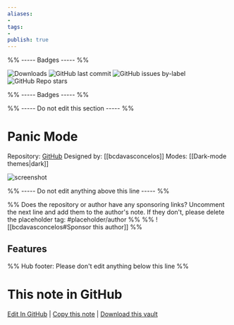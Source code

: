 ```yaml
---
aliases:
- 
tags: 
- 
publish: true
---
```


%% ----- Badges ----- %%

![Downloads](https://img.shields.io/badge/downloads-4240-573E7A?style=for-the-badge&logo=)
![GitHub last commit](https://img.shields.io/github/last-commit/bcdavasconcelos/Obsidian-Panic_Mode?color=573E7A&label=last%20update&logo=github&style=for-the-badge)
![GitHub issues by-label](https://img.shields.io/github/issues/bcdavasconcelos/Obsidian-Panic_Mode/help%20wanted?color=573E7A&logo=github&style=for-the-badge) 
![GitHub Repo stars](https://img.shields.io/github/stars/bcdavasconcelos/Obsidian-Panic_Mode?color=573E7A&logo=github&style=for-the-badge)

%% ----- Badges ----- %%

%% ----- Do not edit this section ----- %%

# Panic Mode

Repository: [GitHub](https://github.com/bcdavasconcelos/Obsidian-Panic_Mode)
Designed by: [[bcdavasconcelos]]
Modes: [[Dark-mode themes|dark]]



![screenshot](https://github.com/bcdavasconcelos/Obsidian-Panic_Mode/raw/HEAD/panic.png)

%% ----- Do not edit anything above this line ----- %% 

%% Does the repository or author have any sponsoring links? Uncomment the next line and add them to the author's note. If they don't, please delete the placeholder tag: #placeholder/author %%
%% ![[bcdavasconcelos#Sponsor this author]] %%


## Features



%% Hub footer: Please don't edit anything below this line %%

# This note in GitHub

<span class="git-footer">[Edit In GitHub](https://github.dev/obsidian-community/obsidian-hub/blob/main/02%20-%20Community%20Expansions/02.05%20All%20Community%20Expansions/Themes/Panic%20Mode.md "git-hub-edit-note") | [Copy this note](https://raw.githubusercontent.com/obsidian-community/obsidian-hub/main/02%20-%20Community%20Expansions/02.05%20All%20Community%20Expansions/Themes/Panic%20Mode.md "git-hub-copy-note") | [Download this vault](https://github.com/obsidian-community/obsidian-hub/archive/refs/heads/main.zip "git-hub-download-vault") </span>
